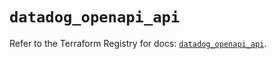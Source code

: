 # `datadog_openapi_api`

Refer to the Terraform Registry for docs: [`datadog_openapi_api`](https://registry.terraform.io/providers/datadog/datadog/3.62.0/docs/resources/openapi_api).
